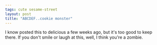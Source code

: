 ```yaml
---
tags: cute sesame-street
layout: post
title: "ABCDEF..cookie monster"
---
```


     

<p>I know posted this to delicious a few weeks ago, but it's too good
to keep there. If you don't smile or laugh at this, well, I think
you're a zombie.</p>

<object width="425" height="344">
  <param name="movie" value="http://www.youtube.com/v/B3erlxuXqGI&amp;hl=en&amp;fs=1"></param>
  <param name="allowFullScreen" value="true"></param>
  <embed src="http://www.youtube.com/v/B3erlxuXqGI&amp;hl=en&amp;fs=1" 
         type="application/x-shockwave-flash" allowfullscreen="true" 
         width="425" height="344"></embed>
</object>


